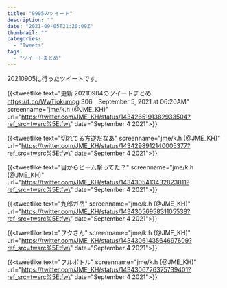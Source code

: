 ```yaml
---
title: "0905のツイート"
description: ""
date: "2021-09-05T21:20:09Z"
thumbnail: ""
categories:
  - "Tweets"
tags:
  - "ツイートまとめ"
---
```

20210905に行ったツイートです。
<!--more-->
{{<tweetlike text=\"更新 20210904のツイートまとめ https://t.co/WwTiokumqg 306　September 5, 2021 at 06:20AM\" screenname=\"jme/k.h (@JME_KH)\" url=\"https://twitter.com/JME_KH/status/1434265191382933504?ref_src=twsrc%5Etfw\" date=\"September 4 2021\">}}

{{<tweetlike text=\"切れてる方逆だなあ\" screenname=\"jme/k.h (@JME_KH)\" url=\"https://twitter.com/JME_KH/status/1434298912140005377?ref_src=twsrc%5Etfw\" date=\"September 4 2021\">}}

{{<tweetlike text=\"目からビーム撃ってた？\" screenname=\"jme/k.h (@JME_KH)\" url=\"https://twitter.com/JME_KH/status/1434305413432823811?ref_src=twsrc%5Etfw\" date=\"September 4 2021\">}}

{{<tweetlike text=\"九郎ガ岳\" screenname=\"jme/k.h (@JME_KH)\" url=\"https://twitter.com/JME_KH/status/1434305695831105538?ref_src=twsrc%5Etfw\" date=\"September 4 2021\">}}

{{<tweetlike text=\"フクさん\" screenname=\"jme/k.h (@JME_KH)\" url=\"https://twitter.com/JME_KH/status/1434306143564697609?ref_src=twsrc%5Etfw\" date=\"September 4 2021\">}}

{{<tweetlike text=\"フルボトル\" screenname=\"jme/k.h (@JME_KH)\" url=\"https://twitter.com/JME_KH/status/1434306726375739401?ref_src=twsrc%5Etfw\" date=\"September 4 2021\">}}

